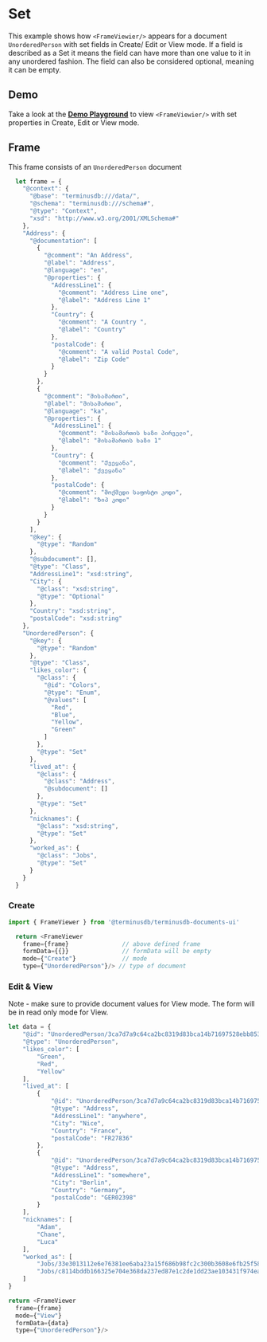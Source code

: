 # Set 
This example shows how ``<FrameViewier/>`` appears for a document ``UnorderedPerson`` with set fields in Create/ Edit or View mode. If a field is described as a Set it means the field can have more than one 
value to it in any unordered fashion. The field can also be considered optional, meaning it can be empty.

## Demo 
Take a look at the [**Demo Playground**](https://documents-ui-playground.terminusdb.com/Set) to view ``<FrameViewier/>`` with set properties in Create, Edit or View mode.

## Frame 
This frame consists of an `UnorderedPerson` document 

```javascript
  let frame = {
    "@context": {
      "@base": "terminusdb:///data/",
      "@schema": "terminusdb:///schema#",
      "@type": "Context",
      "xsd": "http://www.w3.org/2001/XMLSchema#"
    },
    "Address": {
      "@documentation": [
        {
          "@comment": "An Address",
          "@label": "Address",
          "@language": "en",
          "@properties": {
            "AddressLine1": {
              "@comment": "Address Line one",
              "@label": "Address Line 1"
            },
            "Country": {
              "@comment": "A Country ",
              "@label": "Country"
            },
            "postalCode": {
              "@comment": "A valid Postal Code",
              "@label": "Zip Code"
            }
          }
        },
        {
          "@comment": "მისამართი",
          "@label": "მისამართი",
          "@language": "ka",
          "@properties": {
            "AddressLine1": {
              "@comment": "მისამართის ხაზი პირველი",
              "@label": "მისამართის ხაზი 1"
            },
            "Country": {
              "@comment": "Ქვეყანა",
              "@label": "ქვეყანა"
            },
            "postalCode": {
              "@comment": "მოქმედი საფოსტო კოდი",
              "@label": "Ზიპ კოდი"
            }
          }
        }
      ],
      "@key": {
        "@type": "Random"
      },
      "@subdocument": [],
      "@type": "Class",
      "AddressLine1": "xsd:string",
      "City": {
        "@class": "xsd:string",
        "@type": "Optional"
      },
      "Country": "xsd:string",
      "postalCode": "xsd:string"
    },
    "UnorderedPerson": {
      "@key": {
        "@type": "Random"
      },
      "@type": "Class",
      "likes_color": {
        "@class": {
          "@id": "Colors",
          "@type": "Enum",
          "@values": [
            "Red",
            "Blue",
            "Yellow",
            "Green"
          ]
        },
        "@type": "Set"
      },
      "lived_at": {
        "@class": {
          "@class": "Address",
          "@subdocument": []
        },
        "@type": "Set"
      },
      "nicknames": {
        "@class": "xsd:string",
        "@type": "Set"
      },
      "worked_as": {
        "@class": "Jobs",
        "@type": "Set"
      }
    }
  }
```


### Create

```javascript
import { FrameViewer } from '@terminusdb/terminusdb-documents-ui'

  return <FrameViewer
    frame={frame}               // above defined frame          
    formData={{}}               // formData will be empty
    mode={"Create"}             // mode 
    type={"UnorderedPerson"}/> // type of document 
```

### Edit & View
Note - make sure to provide document values for View mode. The form will be in read only mode for View.

```javascript
let data = {
	"@id": "UnorderedPerson/3ca7d7a9c64ca2bc8319d83bca14b71697528ebb8536024e3e1795cbd049acdf",
	"@type": "UnorderedPerson",
	"likes_color": [
		"Green",
		"Red",
		"Yellow"
	],
	"lived_at": [
		{
			"@id": "UnorderedPerson/3ca7d7a9c64ca2bc8319d83bca14b71697528ebb8536024e3e1795cbd049acdf/lived_at/Address/4f4fdae34ab4fa3b6297750917503a7137f75dc11589792de707e7a6d3502db3",
			"@type": "Address",
			"AddressLine1": "anywhere",
			"City": "Nice", 
			"Country": "France",
			"postalCode": "FR27836"
		},
		{
			"@id": "UnorderedPerson/3ca7d7a9c64ca2bc8319d83bca14b71697528ebb8536024e3e1795cbd049acdf/lived_at/Address/7aaeeb6b983710a0adbc75de8f7d8104278df427124beadc6644b35b9d6c30af",
			"@type": "Address",
			"AddressLine1": "somewhere",
			"City": "Berlin", 
			"Country": "Germany",
			"postalCode": "GER02398"
		}
	],
	"nicknames": [
		"Adam",
		"Chane",
		"Luca"
	],
	"worked_as": [
		"Jobs/33e3013112e6e76381ee6aba23a15f686b98fc2c300b3608e6fb25f585d93d24",
		"Jobs/c8114bddb166325e704e368da237ed87e1c2de1dd23ae103431f974eaeefbbda"
	]
}

return <FrameViewer
  frame={frame}
  mode={"View"}
  formData={data}
  type={"UnorderedPerson"}/>
```

